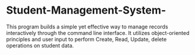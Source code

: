 # Student-Management-System-
This program builds a simple yet effective way to manage records interactively through the command line interface. It utilizes object-oriented principles and user input to perform Create, Read, Update, delete  operations on student data.
